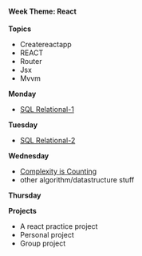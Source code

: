 <h4 class="weektheme">Week Theme: React</h4>
  
**Topics**  
  * Createreactapp  
  * REACT  
  * Router  
  * Jsx  
  * Mvvm  
  
    
**Monday** 
  * [SQL Relational-1](https://github.com/jankeLearning/content-md/blob/master/databases/11-SQL-relational-1.md)

**Tuesday**  
  * [SQL Relational-2](https://github.com/jankeLearning/content-md/blob/master/databases/11-SQL-relational-2.md)

**Wednesday**  
  * [Complexity is Counting](https://github.com/jankeLearning/content-md/blob/master/algorithms/08-complexity-is-counting.md)
  * other algorithm/datastructure stuff
  
**Thursday**  
  
**Projects**  
  * A react practice project 
  * Personal project
  * Group project 

